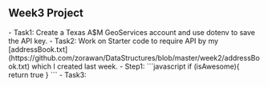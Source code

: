 <h2>Week3 Project</h2>
- Task1: Create a Texas A$M GeoServices account and use dotenv to save the API key.
- Task2: Work on Starter code to require API by my [addressBook.txt](https://github.com/zorawan/DataStructures/blob/master/week2/addressBook.txt) which I created last week.
  - Step1: ```javascript
if (isAwesome){
  return true
}
```
- Task3: 
